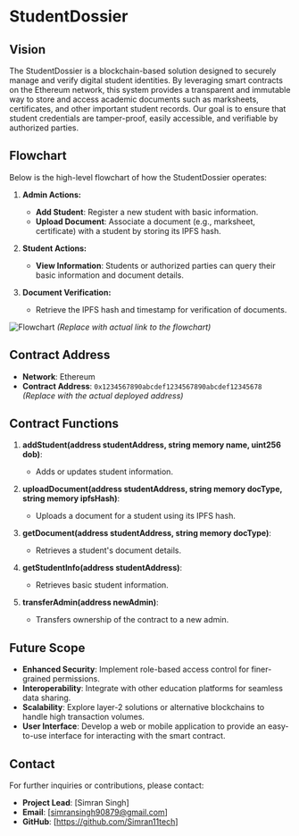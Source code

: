 

# StudentDossier

## Vision

The StudentDossier is a blockchain-based solution designed to securely manage and verify digital student identities. By leveraging smart contracts on the Ethereum network, this system provides a transparent and immutable way to store and access academic documents such as marksheets, certificates, and other important student records. Our goal is to ensure that student credentials are tamper-proof, easily accessible, and verifiable by authorized parties.

## Flowchart

Below is the high-level flowchart of how the StudentDossier operates:

1. **Admin Actions:**
   - **Add Student**: Register a new student with basic information.
   - **Upload Document**: Associate a document (e.g., marksheet, certificate) with a student by storing its IPFS hash.

2. **Student Actions:**
   - **View Information**: Students or authorized parties can query their basic information and document details.

3. **Document Verification:**
   - Retrieve the IPFS hash and timestamp for verification of documents.

![Flowchart](https://example.com/flowchart.png) *(Replace with actual link to the flowchart)*

## Contract Address

- **Network**: Ethereum
- **Contract Address**: `0x1234567890abcdef1234567890abcdef12345678` *(Replace with the actual deployed address)*

## Contract Functions

1. **addStudent(address studentAddress, string memory name, uint256 dob)**:
   - Adds or updates student information.

2. **uploadDocument(address studentAddress, string memory docType, string memory ipfsHash)**:
   - Uploads a document for a student using its IPFS hash.

3. **getDocument(address studentAddress, string memory docType)**:
   - Retrieves a student's document details.

4. **getStudentInfo(address studentAddress)**:
   - Retrieves basic student information.

5. **transferAdmin(address newAdmin)**:
   - Transfers ownership of the contract to a new admin.

## Future Scope

- **Enhanced Security**: Implement role-based access control for finer-grained permissions.
- **Interoperability**: Integrate with other education platforms for seamless data sharing.
- **Scalability**: Explore layer-2 solutions or alternative blockchains to handle high transaction volumes.
- **User Interface**: Develop a web or mobile application to provide an easy-to-use interface for interacting with the smart contract.

## Contact

For further inquiries or contributions, please contact:

- **Project Lead**: [Simran Singh]
- **Email**: [simransingh90879@gmail.com]
- **GitHub**: [https://github.com/Simran11tech]


